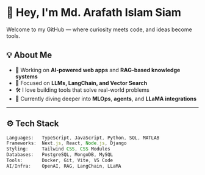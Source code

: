 # 👋 Hey, I'm Md. Arafath Islam Siam

Welcome to my GitHub — where curiosity meets code, and ideas become tools.

## 💡 About Me

- 🔭 Working on **AI-powered web apps** and **RAG-based knowledge systems**
- 🤖 Focused on **LLMs, LangChain, and Vector Search**
- 🛠 I love building tools that solve real-world problems
- 🌱 Currently diving deeper into **MLOps**, **agents**, and **LLaMA integrations**

---

## ⚙️ Tech Stack

```ts
Languages:   TypeScript, JavaScript, Python, SQL, MATLAB
Frameworks:  Next.js, React, Node.js, Django  
Styling:     Tailwind CSS, CSS Modules  
Databases:   PostgreSQL, MongoDB, MySQL  
Tools:       Docker, Git, Vite, VS Code  
AI/Infra:    OpenAI, RAG, LangChain, LLaMA
